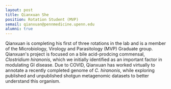 ```yaml
---
layout: post
title: Qianxuan She
position: Rotation Student (MVP)
semail: qianxuan@pennmedicine.upenn.edu
alumni: true
---
```


Qianxuan is completing his first of three rotations in the lab and is a member of the Microbiology, Virology and Parasitology (MVP) Graduate group.  Qianxuan's project is focused on a bile acid-prodcing commensal, *Clostridium hiranonis*, which we initially identified as an important factor in modulating GI disease.  Due to COVID, Qianxuan has worked virtually to annotate a recently completed genome of *C. hiranonis*, while exploring published and unpublished shotgun metagenomic datasets to better understand this organism.
